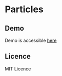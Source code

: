 # Particles

## Demo
Demo is accessible [here](https://demo.skitdev.icu/particles)

## Licence
MIT Licence
